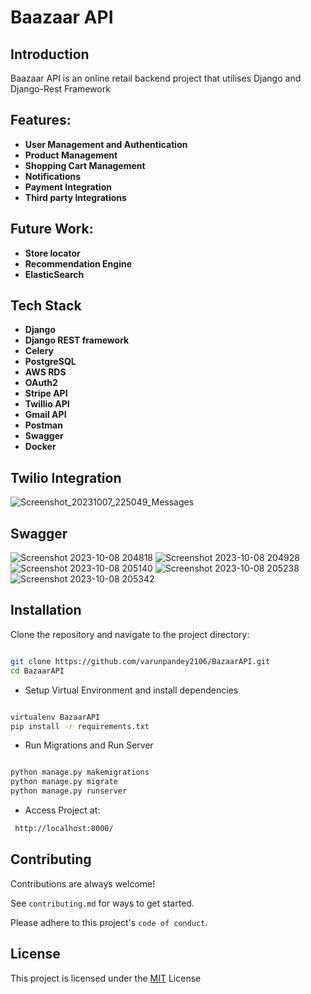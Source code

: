 
# Baazaar API


## Introduction

Baazaar API is an online retail backend project  that utilises Django and Django-Rest Framework

## Features:

- **User Management and Authentication**
- **Product Management**
- **Shopping Cart Management**
- **Notifications**
- **Payment Integration**
- **Third party Integrations**

## Future Work:

- **Store locator**
- **Recommendation Engine**
- **ElasticSearch**

## Tech Stack

- **Django**
- **Django REST framework**
- **Celery** 
- **PostgreSQL**
-  **AWS RDS**
- **OAuth2**
- **Stripe API**
- **Twillio API**
- **Gmail API**
- **Postman**
- **Swagger**
- **Docker**

## Twilio Integration

![Screenshot_20231007_225049_Messages](https://github.com/varunpandey2106/BaazaarAPI/assets/77747699/8b8c75b5-c04d-4e16-9909-0ac0ece5a4d7)

## Swagger

![Screenshot 2023-10-08 204818](https://github.com/varunpandey2106/BaazaarAPI/assets/77747699/9183b5db-c0ca-4292-adcf-47511bdb71c1)
![Screenshot 2023-10-08 204928](https://github.com/varunpandey2106/BaazaarAPI/assets/77747699/44e10202-3ce1-4230-b573-fca59330ec42)
![Screenshot 2023-10-08 205140](https://github.com/varunpandey2106/BaazaarAPI/assets/77747699/f6b93f57-de88-40af-bca5-705c8c207064)
![Screenshot 2023-10-08 205238](https://github.com/varunpandey2106/BaazaarAPI/assets/77747699/09dc8ae9-3217-46fd-960b-25e4401ea011)
![Screenshot 2023-10-08 205342](https://github.com/varunpandey2106/BaazaarAPI/assets/77747699/847037d6-c833-47c7-96b4-f29575fb15bf)


## Installation

Clone the repository and navigate to the project directory:
```bash

git clone https://github.com/varunpandey2106/BazaarAPI.git
cd BazaarAPI
```

- Setup Virtual Environment and install dependencies 
```bash

virtualenv BazaarAPI
pip install -r requirements.txt
```

- Run Migrations and Run Server
```bash

python manage.py makemigrations
python manage.py migrate
python manage.py runserver
```

- Access Project at: 
```bash
 http://localhost:8000/
```




## Contributing

Contributions are always welcome!

See `contributing.md` for ways to get started.

Please adhere to this project's `code of conduct`.


## License

This project is licensed under the [MIT](https://choosealicense.com/licenses/mit/) License
